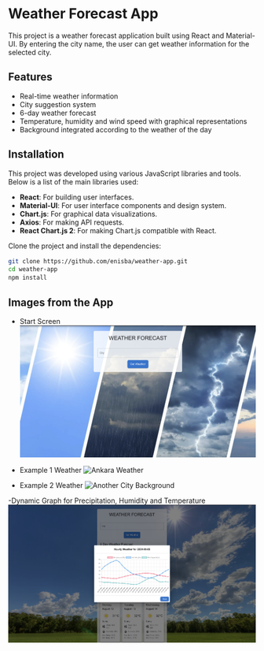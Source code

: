 # Weather Forecast App

This project is a weather forecast application built using React and Material-UI. By entering the city name, the user can get weather information for the selected city.

## Features
- Real-time weather information
- City suggestion system
- 6-day weather forecast
- Temperature, humidity and wind speed with graphical representations
- Background integrated according to the weather of the day

## Installation

This project was developed using various JavaScript libraries and tools. Below is a list of the main libraries used:

- **React**: For building user interfaces.
- **Material-UI**: For user interface components and design system.
- **Chart.js**: For graphical data visualizations.
- **Axios**: For making API requests.
- **React Chart.js 2**: For making Chart.js compatible with React.

Clone the project and install the dependencies:

```bash
git clone https://github.com/enisba/weather-app.git
cd weather-app
npm install
```
## Images from the App

- Start Screen
![Home](https://github.com/enisba/weather-app/blob/main/public/Screenshots/home.png?raw=true)

- Example 1 Weather
![Ankara Weather](https://github.com/enisba/weather-app/blob/main/public/Screenshots/AnkaraWeather.png?raw=true)

- Example 2 Weather
![Another City Background](https://github.com/enisba/weather-app/blob/main/public/Screenshots/AnotherCityBackground.png?raw=true)

-Dynamic Graph for Precipitation, Humidity and Temperature
![Graphical Weather](https://github.com/enisba/weather-app/blob/main/public/Screenshots/GraphicalWeather.png?raw=true)
